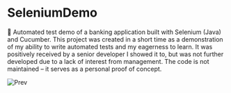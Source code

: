 # SeleniumDemo
🧪 Automated test demo of a banking application built with Selenium (Java) and Cucumber.
This project was created in a short time as a demonstration of my ability to write automated tests and my eagerness to learn.
It was positively received by a senior developer I showed it to, but was not further developed due to a lack of interest from management.
The code is not maintained – it serves as a personal proof of concept.

![Prev](https://github.com/PrzemyDev/SeleniumDemo/assets/101277573/da378cff-2045-468e-b898-5ca1418c7bd0)

